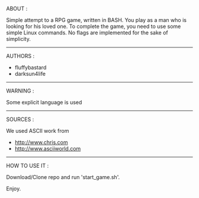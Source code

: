 ABOUT :

Simple attempt to a RPG game, written in BASH. You play as a man who is looking for his loved one. To complete the game, you need to use some simple Linux commands. No flags are implemented for the sake of simplicity.

---
AUTHORS :

* fluffybastard
* darksun4life

---
WARNING :

Some explicit language is used

---
SOURCES :

We used ASCII work from 
* http://www.chris.com
* http://www.asciiworld.com

---
HOW TO USE IT :

Download/Clone repo and run 'start_game.sh'.

Enjoy.
